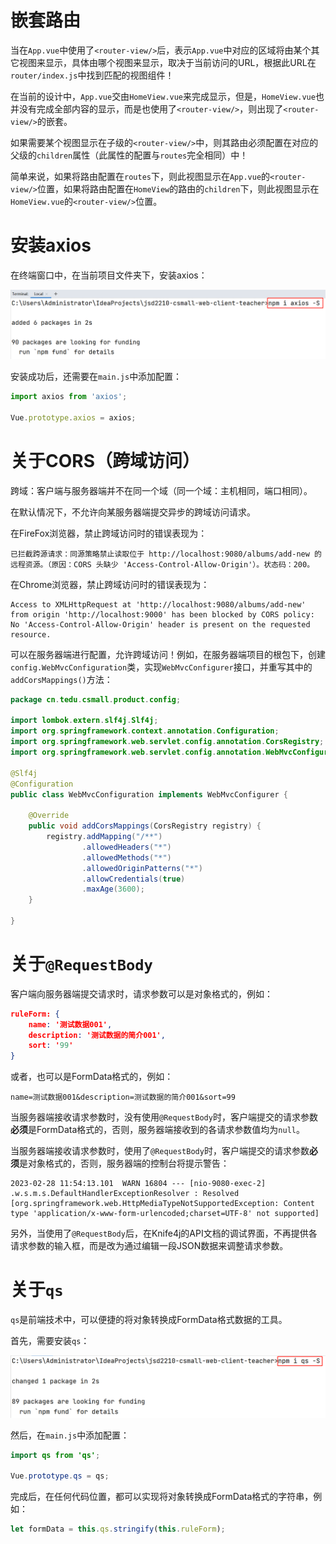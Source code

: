 # 嵌套路由

当在`App.vue`中使用了`<router-view/>`后，表示`App.vue`中对应的区域将由某个其它视图来显示，具体由哪个视图来显示，取决于当前访问的URL，根据此URL在`router/index.js`中找到匹配的视图组件！



在当前的设计中，`App.vue`交由`HomeView.vue`来完成显示，但是，`HomeView.vue`也并没有完成全部内容的显示，而是也使用了`<router-view/>`，则出现了`<router-view/>`的嵌套。

如果需要某个视图显示在子级的`<router-view/>`中，则其路由必须配置在对应的父级的`children`属性（此属性的配置与`routes`完全相同）中！

简单来说，如果将路由配置在`routes`下，则此视图显示在`App.vue`的`<router-view/>`位置，如果将路由配置在`HomeView`的路由的`children`下，则此视图显示在`HomeView.vue`的`<router-view/>`位置。



# 安装axios

在终端窗口中，在当前项目文件夹下，安装axios：

![image-20230228103823034](images/image-20230228103823034.png)

安装成功后，还需要在`main.js`中添加配置：

```javascript
import axios from 'axios';

Vue.prototype.axios = axios;
```



# 关于CORS（跨域访问）

跨域：客户端与服务器端并不在同一个域（同一个域：主机相同，端口相同）。

在默认情况下，不允许向某服务器端提交异步的跨域访问请求。

在FireFox浏览器，禁止跨域访问时的错误表现为：

```
已拦截跨源请求：同源策略禁止读取位于 http://localhost:9080/albums/add-new 的远程资源。（原因：CORS 头缺少 'Access-Control-Allow-Origin'）。状态码：200。
```

在Chrome浏览器，禁止跨域访问时的错误表现为：

```
Access to XMLHttpRequest at 'http://localhost:9080/albums/add-new' from origin 'http://localhost:9000' has been blocked by CORS policy: No 'Access-Control-Allow-Origin' header is present on the requested resource.
```

可以在服务器端进行配置，允许跨域访问！例如，在服务器端项目的根包下，创建`config.WebMvcConfiguration`类，实现`WebMvcConfigurer`接口，并重写其中的`addCorsMappings()`方法：

```java
package cn.tedu.csmall.product.config;

import lombok.extern.slf4j.Slf4j;
import org.springframework.context.annotation.Configuration;
import org.springframework.web.servlet.config.annotation.CorsRegistry;
import org.springframework.web.servlet.config.annotation.WebMvcConfigurer;

@Slf4j
@Configuration
public class WebMvcConfiguration implements WebMvcConfigurer {

    @Override
    public void addCorsMappings(CorsRegistry registry) {
        registry.addMapping("/**")
                .allowedHeaders("*")
                .allowedMethods("*")
                .allowedOriginPatterns("*")
                .allowCredentials(true)
                .maxAge(3600);
    }

}
```

# 关于`@RequestBody`

客户端向服务器端提交请求时，请求参数可以是对象格式的，例如：

```json
ruleForm: {
    name: '测试数据001',
    description: '测试数据的简介001',
    sort: '99'
}
```

或者，也可以是FormData格式的，例如：

```
name=测试数据001&description=测试数据的简介001&sort=99
```

当服务器端接收请求参数时，没有使用`@RequestBody`时，客户端提交的请求参数**必须**是FormData格式的，否则，服务器端接收到的各请求参数值均为`null`。

当服务器端接收请求参数时，使用了`@RequestBody`时，客户端提交的请求参数**必须**是对象格式的，否则，服务器端的控制台将提示警告：

```
2023-02-28 11:54:13.101  WARN 16804 --- [nio-9080-exec-2] .w.s.m.s.DefaultHandlerExceptionResolver : Resolved [org.springframework.web.HttpMediaTypeNotSupportedException: Content type 'application/x-www-form-urlencoded;charset=UTF-8' not supported]
```

另外，当使用了`@RequestBody`后，在Knife4j的API文档的调试界面，不再提供各请求参数的输入框，而是改为通过编辑一段JSON数据来调整请求参数。

# 关于`qs`

`qs`是前端技术中，可以便捷的将对象转换成FormData格式数据的工具。

首先，需要安装`qs`：

![image-20230228140531080](images/image-20230228140531080.png)

然后，在`main.js`中添加配置：

```java
import qs from 'qs';

Vue.prototype.qs = qs;
```

完成后，在任何代码位置，都可以实现将对象转换成FormData格式的字符串，例如：

```javascript
let formData = this.qs.stringify(this.ruleForm);
```





















